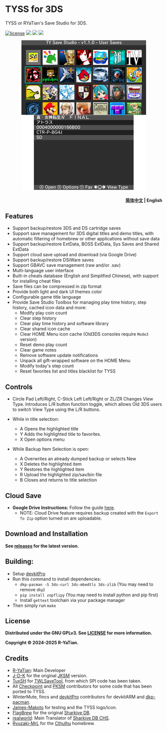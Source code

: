 # TYSS for 3DS
TYSS or RYaTian's Save Studio for 3DS.

<p align="left">
<a href="http://www.gnu.org/copyleft/gpl.html"><img alt="license" src="https://img.shields.io/badge/license-GPL%20V3-blue.svg?style=flat"/></a>
<a title="GitHub all releases" target="_blank" href="https://github.com/R-YaTian/TYSS/releases/latest"><img src="https://img.shields.io/github/downloads/R-YaTian/TYSS/total"></a>
<a title="GitHub Workflow Status" href="https://github.com/R-YaTian/TYSS/actions/workflows/build.yaml"><img src="https://github.com/R-YaTian/TYSS/actions/workflows/build.yaml/badge.svg"></a>
<a title="GitHub Workflow Status" href="https://github.com/R-YaTian/TYSS/actions/workflows/adrivehelper.yml"><img src="https://github.com/R-YaTian/TYSS/actions/workflows/adrivehelper.yml/badge.svg"></a>
</p>

<p align="center"><img src="res/preview.png" />

<h4 align="right">
  <a href="README_zh.MD">简体中文</a> | English
</h4>

## Features
* Support backup/restore 3DS and DS cartridge saves
* Support save management for 3DS digital titles and demo titles, with automatic filtering of homebrew or other applications without save data
* Support backup/restore ExtData, BOSS ExtData, Sys Saves and Shared ExtData
* Support cloud save upload and download (via Google Drive)
* Support backup/restore DSiWare saves
* Support GBAVC save management (raw and/or .sav)
* Multi-language user interface
* Built-in cheats database (English and Simplified Chinese), with support for installing cheat files
* Save files can be compressed in zip format
* Provide both light and dark UI themes color
* Configurable game title language
* Provide Save Studio Toolbox for managing play time history, step history, cached icon data and more:
  * Modify play coin count
  * Clear step history
  * Clear play time history and software library
  * Clear shared icon cache
  * Clear HOME Menu icon cache (Old3DS consoles require `Mode3` version)
  * Reset demo play count
  * Clear game notes
  * Remove software update notifications
  * Unpack all gift-wrapped software on the HOME Menu
  * Modify today's step count
  * Reset favorites list and titles blacklist for TYSS

## Controls
* Circle Pad Left/Right, C-Stick Left Left/Right or ZL/ZR Changes View Type. Introduces L/R button function toggle, which allows Old 3DS users to switch View Type using the L/R buttons.
* While in title selection:
    * A Opens the highlighted title
	* Y Adds the highlighted title to favorites.
	* X Open options menu

* While Backup Item Selection is open:
    * A Overwrites an already dumped backup or selects New
	* X Deletes the highlighted item
	* Y Restores the highlighted item
	* R Upload the highlighted zip/sav/bin file
	* B Closes and returns to title selection

## Cloud Save
* **Google Drive Instructions:** Follow the guide [here](./GD_INSTRUCTIONS.MD).
	* NOTE: Cloud Drive feature requires backup created with the `Export To Zip` option turned on are uploadable.

## Download and Installation
**See [releases](https://github.com/R-YaTian/TYSS/releases) for the latest version.** 

## Building:
* Setup [devkitPro](https://www.3dbrew.org/wiki/Setting_up_Development_Environment)
* Run this command to install dependencies:
	* `dkp-pacman -S 3ds-curl 3ds-mbedtls 3ds-zlib` (You may need to remove `dkp`)
	* `pip install zopflipy` (You may need to install python and pip first)
	* Install `gettext` toolchain via your package manager
* Then simply run `make`

## License
**Distributed under the GNU GPLv3. See [LICENSE](./LICENSE) for more information.**

**Copyright © 2024-2025 R-YaTian.**

## Credits
* [R-YaTian](https://github.com/R-YaTian): Main Developer
* [J-D-K](https://github.com/J-D-K) for the original [JKSM](https://github.com/J-D-K/JKSM) version.
* [TuxSH](https://github.com/tuxsh) for [TWLSaveTool](https://github.com/TuxSH/TWLSaveTool), from which SPI code has been taken.
* All [Checkpoint](https://github.com/BernardoGiordano/Checkpoint) and [PKSM](https://github.com/FlagBrew/PKSM) contributors for some code that has been ported to TYSS.
* WinterMute, fincs and [devkitPro](https://devkitpro.org/) contributors for devkitARM and [dkp-pacman](https://github.com/devkitPro/pacman/releases).
* [James-Makoto](https://github.com/James-Makoto) for testing and the TYSS logo/icon.
* [FlagBrew](https://github.com/FlagBrew) for the original [Sharkive DB](https://github.com/FlagBrew/Sharkive).
* [realworld](https://github.com/realkkk): Main Translator of [Sharkive DB CHS](https://github.com/R-YaTian/Sharkive).
* [Ryuzaki-MrL](https://github.com/Ryuzaki-MrL) for the [Cthulhu](https://github.com/Ryuzaki-MrL/Cthulhu) homebrew.
